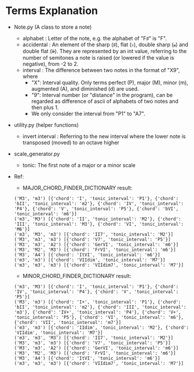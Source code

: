 # Terms Explanation

- Note.py (A class to store a note)

  - alphabet : Letter of the note, e.g. the alphabet of "F♯" is "F".
  - accidental : An element of the sharp (♯), flat (♭), double sharp (𝄪) and double flat (𝄫). They are represented by an int value, referring to the number of semitones a note is raised (or lowered if the value is negative), from -2 to 2.
  - interval : The difference between two notes in the format of "X9", where
    - "X": Interval quality. Only terms perfect (P), major (M), minor (m), augmented (A), and diminished (d) are used.
    - "9": Interval number (or "distance" in the program), can be regarded as difference of ascii of alphabets of two notes and then plus 1.
    - We only consider the interval from "P1" to "A7".

- utility.py (helper functions)

  - invert interval : Referring to the new interval where the lower note is transposed (moved) to an octave higher

- scale_generator.py

  - tonic: The first note of a major or a minor scale

- Ref:
  - MAJOR_CHORD_FINDER_DICTIONARY result:
  ```
  ('M3', 'm3') [{'chord': 'I', 'tonic_interval': 'P1'}, {'chord': 'bII', 'tonic_interval': 'm2'}, {'chord': 'IV', 'tonic_interval': 'P4'}, {'chord': 'V', 'tonic_interval': 'P5'}, {'chord': 'bVI', 'tonic_interval': 'm6'}]
  ('m3', 'M3') [{'chord': 'II', 'tonic_interval': 'M2'}, {'chord': 'III', 'tonic_interval': 'M3'}, {'chord': 'VI', 'tonic_interval': 'M6'}]
  ('m3', 'M3', 'm3') [{'chord': 'II7', 'tonic_interval': 'M2'}]
  ('M3', 'm3', 'm3') [{'chord': 'V7', 'tonic_interval': 'P5'}]
  ('M3', 'm3', 'A2') [{'chord': 'GerVI', 'tonic_interval': 'm6'}]
  ('M3', 'M2', 'M3') [{'chord': 'FrVI', 'tonic_interval': 'm6'}]
  ('M3', 'A4') [{'chord': 'ItVI', 'tonic_interval': 'm6'}]
  ('m3', 'm3') [{'chord': 'VIIdim', 'tonic_interval': 'M7'}]
  ('m3', 'm3', 'm3') [{'chord': 'VIIdim7', 'tonic_interval': 'M7'}]
  ```
  - MINOR_CHORD_FINDER_DICTIONARY result:
  ```
  ('m3', 'M3') [{'chord': 'I', 'tonic_interval': 'P1'}, {'chord': 'IV', 'tonic_interval': 'P4'}, {'chord': 'V', 'tonic_interval': 'P5'}]
  ('M3', 'm3') [{'chord': 'I+', 'tonic_interval': 'P1'}, {'chord': 'bII', 'tonic_interval': 'm2'}, {'chord': 'III', 'tonic_interval': 'm3'}, {'chord': 'IV+', 'tonic_interval': 'P4'}, {'chord': 'V+', 'tonic_interval': 'P5'}, {'chord': 'VI', 'tonic_interval': 'm6'}, {'chord': 'VII', 'tonic_interval': 'm7'}]
  ('m3', 'm3') [{'chord': 'IIdim', 'tonic_interval': 'M2'}, {'chord': 'VIIdim', 'tonic_interval': 'M7'}]
  ('m3', 'm3', 'M3') [{'chord': 'II7', 'tonic_interval': 'M2'}]
  ('M3', 'm3', 'm3') [{'chord': 'V7', 'tonic_interval': 'P5'}]
  ('M3', 'm3', 'A2') [{'chord': 'GerVI', 'tonic_interval': 'm6'}]
  ('M3', 'M2', 'M3') [{'chord': 'FrVI', 'tonic_interval': 'm6'}]
  ('M3', 'A4') [{'chord': 'ItVI', 'tonic_interval': 'm6'}]
  ('m3', 'm3', 'm3') [{'chord': 'VIIdim7', 'tonic_interval': 'M7'}]
  ```
